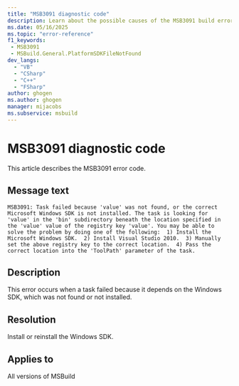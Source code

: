 ```yaml
---
title: "MSB3091 diagnostic code"
description: Learn about the possible causes of the MSB3091 build error, and get troubleshooting tips.
ms.date: 05/16/2025
ms.topic: "error-reference"
f1_keywords:
 - MSB3091
 - MSBuild.General.PlatformSDKFileNotFound
dev_langs:
  - "VB"
  - "CSharp"
  - "C++"
  - "FSharp"
author: ghogen
ms.author: ghogen
manager: mijacobs
ms.subservice: msbuild
---
```


# MSB3091 diagnostic code

<!-- :::ErrorDefinitionDescription::: -->
<!-- :::editable-content name="introDescription"::: -->
This article describes the MSB3091 error code.
<!-- :::editable-content-end::: -->

## Message text

<!-- :::editable-content name="messageText"::: -->
`MSB3091: Task failed because 'value' was not found, or the correct Microsoft Windows SDK is not installed. The task is looking for 'value' in the 'bin' subdirectory beneath the location specified in the 'value' value of the registry key 'value'. You may be able to solve the problem by doing one of the following:  1) Install the Microsoft Windows SDK.  2) Install Visual Studio 2010.  3) Manually set the above registry key to the correct location.  4) Pass the correct location into the 'ToolPath' parameter of the task.`
<!-- :::editable-content-end::: -->
<!-- MSB3091: Task failed because "{0}" was not found, or the correct Microsoft Windows SDK is not installed. The task is looking for "{0}" in the "bin" subdirectory beneath the location specified in the {1} value of the registry key {2}. You may be able to solve the problem by doing one of the following:  1) Install the Microsoft Windows SDK.  2) Install Visual Studio 2010.  3) Manually set the above registry key to the correct location.  4) Pass the correct location into the "ToolPath" parameter of the task. -->

<!-- :::editable-content name="postOutputDescription"::: -->
<!--
{StrBegin="MSB3091: "}
-->
## Description

This error occurs when a task failed because it depends on the Windows SDK, which was not found or not installed.

## Resolution

Install or reinstall the Windows SDK.
<!-- :::editable-content-end::: -->
<!-- :::ErrorDefinitionDescription-end::: -->

## Applies to

All versions of MSBuild
